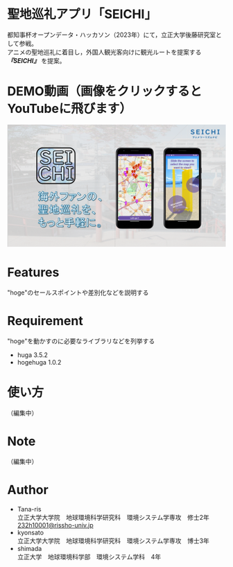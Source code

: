 # 聖地巡礼アプリ「SEICHI」

都知事杯オープンデータ・ハッカソン（2023年）にて，立正大学後藤研究室として参戦。  
アニメの聖地巡礼に着目し，外国人観光客向けに観光ルートを提案する ***『SEICHI』*** を提案。

# DEMO動画（画像をクリックするとYouTubeに飛びます）

[![DEMO動画](https://github.com/Tana-ris/Tokyo_AnimeTourism/blob/main/SEICHI.png)](https://youtu.be/i-fXMteILKQ)

# Features

"hoge"のセールスポイントや差別化などを説明する

# Requirement

"hoge"を動かすのに必要なライブラリなどを列挙する

* huga 3.5.2
* hogehuga 1.0.2

# 使い方

（編集中）

# Note

（編集中）

# Author

* Tana-ris  
  立正大学大学院　地球環境科学研究科　環境システム学専攻　修士2年  
          232h10001@rissho-univ.jp
* kyonsato  
  立正大学大学院　地球環境科学研究科　環境システム学専攻　博士3年
* shimada  
  立正大学　地球環境科学部　環境システム学科　4年


